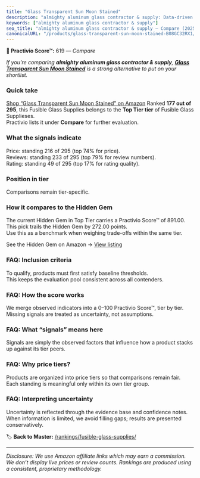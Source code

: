 ```yaml
---
title: "Glass Transparent Sun Moon Stained"
description: "almighty aluminum glass contractor & supply: Data-driven ranking using the Practivio Score™. Positioned by quality, value, demand, findability, momentum."
keywords: ["almighty aluminum glass contractor & supply"]
seo_title: "almighty aluminum glass contractor & supply — Compare (2025)"
canonicalURL: "/products/glass-transparent-sun-moon-stained-B08GC32RX1/"
---
```


**🛒 Practivio Score™:** 619 — _Compare_


*If you're comparing **almighty aluminum glass contractor & supply**, **[Glass Transparent Sun Moon Stained](https://www.amazon.com/dp/B08GC32RX1?tag=practivio-20)** is a strong alternative to put on your shortlist.*
### Quick take
[Shop “Glass Transparent Sun Moon Stained” on Amazon](https://www.amazon.com/dp/B08GC32RX1?tag=practivio-20)
Ranked **177 out of 295**, this Fusible Glass Supplies belongs to the **Top Tier tier** of Fusible Glass Supplieses.  
Practivio lists it under **Compare** for further evaluation.

### What the signals indicate
Price: standing 216 of 295 (top 74% for price).  
Reviews: standing 233 of 295 (top 79% for review numbers).  
Rating: standing 49 of 295 (top 17% for rating quality).  

### Position in tier
Comparisons remain tier-specific.

### How it compares to the Hidden Gem
The current Hidden Gem in Top Tier carries a Practivio Score™ of 891.00.  
This pick trails the Hidden Gem by 272.00 points.  
Use this as a benchmark when weighing trade-offs within the same tier.  

See the Hidden Gem on Amazon → [View listing](https://www.amazon.com/dp/B0C6T6NXD9?tag=practivio-20)

### FAQ: Inclusion criteria
To qualify, products must first satisfy baseline thresholds.  
This keeps the evaluation pool consistent across all contenders.

### FAQ: How the score works
We merge observed indicators into a 0–100 Practivio Score™, tier by tier.  
Missing signals are treated as uncertainty, not assumptions.

### FAQ: What “signals” means here
Signals are simply the observed factors that influence how a product stacks up against its tier peers.

### FAQ: Why price tiers?
Products are organized into price tiers so that comparisons remain fair.  
Each standing is meaningful only within its own tier group.

### FAQ: Interpreting uncertainty
Uncertainty is reflected through the evidence base and confidence notes.  
When information is limited, we avoid filling gaps; results are presented conservatively.

<!-- Missing template for Compare/CompareWithinPriceClass -->


🏷️ **Back to Master:** [/rankings/fusible-glass-supplies/](/rankings/fusible-glass-supplies/)

---
_Disclosure: We use Amazon affiliate links which may earn a commission. We don’t display live prices or review counts. Rankings are produced using a consistent, proprietary methodology._
